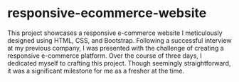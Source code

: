 # responsive-ecommerce-website
This project showcases a responsive e-commerce website I meticulously designed using HTML, CSS, and Bootstrap. Following a successful interview at my previous company, I was presented with the challenge of creating a responsive e-commerce platform. Over the course of three days, I dedicated myself to crafting this project. Though seemingly straightforward, it was a significant milestone for me as a fresher at the time.


